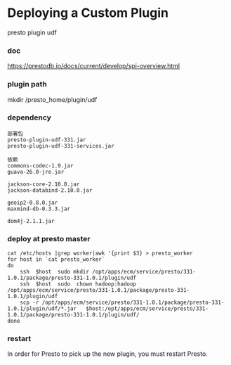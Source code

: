 # Deploying a Custom Plugin
presto plugin  udf  

### doc  
https://prestodb.io/docs/current/develop/spi-overview.html


### plugin path 
mkdir /presto_home/plugin/udf

### dependency
```
部署包  
presto-plugin-udf-331.jar  
presto-plugin-udf-331-services.jar  

依赖  
commons-codec-1.9.jar  
guava-26.0-jre.jar  

jackson-core-2.10.0.jar
jackson-databind-2.10.0.jar

geoip2-0.8.0.jar
maxmind-db-0.3.3.jar

dom4j-2.1.1.jar
```



### deploy at presto master   
```
cat /etc/hosts |grep worker|awk '{print $3} > presto_worker
for host in `cat presto_worker`
do
    ssh  $host  sudo mkdir /opt/apps/ecm/service/presto/331-1.0.1/package/presto-331-1.0.1/plugin/udf
    ssh  $host  sudo  chown hadoop:hadoop /opt/apps/ecm/service/presto/331-1.0.1/package/presto-331-1.0.1/plugin/udf
    scp -r /opt/apps/ecm/service/presto/331-1.0.1/package/presto-331-1.0.1/plugin/udf/*.jar   $host:/opt/apps/ecm/service/presto/331-1.0.1/package/presto-331-1.0.1/plugin/udf/
done
```

###  restart 
In order for Presto to pick up the new plugin, you must restart Presto.




